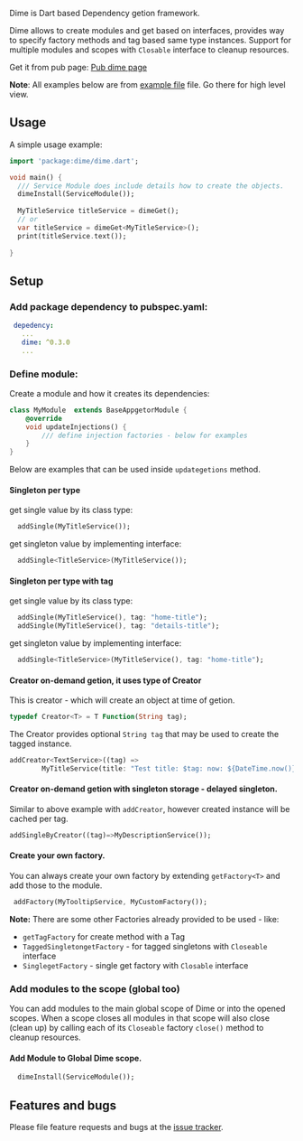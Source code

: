 Dime is Dart based Dependency getion framework.

Dime allows to create modules and get based on interfaces, provides way to specify factory methods and tag based same type instances.
Support for multiple modules and scopes with `Closable` interface to cleanup resources.

Get it from pub page: [Pub dime page](https://pub.dartlang.org/packages/dime)

__Note__: 
All examples below are from [example file](example/dime_example.dart) file. Go there for high level view.

## Usage

A simple usage example:

```dart
import 'package:dime/dime.dart';

void main() {
  /// Service Module does include details how to create the objects.   
  dimeInstall(ServiceModule());
     
  MyTitleService titleService = dimeGet();
  // or 
  var titleService = dimeGet<MyTitleService>();
  print(titleService.text());
  
}


```

## Setup

### Add package dependency to pubspec.yaml:

```yaml
 depedency: 
   ...
   dime: ^0.3.0
   ...
```

### Define module:

Create a module and how it creates its dependencies:

```dart
class MyModule  extends BaseAppgetorModule {
    @override
    void updateInjections() {
        /// define injection factories - below for examples      
    }
}

```

Below are examples that can be used inside `updategetions` method.

#### Singleton per type

get single value by its class type:

```dart
  addSingle(MyTitleService());
```

get singleton value by implementing interface:
```dart
  addSingle<TitleService>(MyTitleService());
```

#### Singleton per type with tag

get single value by its class type:

```dart
  addSingle(MyTitleService(), tag: "home-title");
  addSingle(MyTitleService(), tag: "details-title");
```

get singleton value by implementing interface:
```dart
  addSingle<TitleService>(MyTitleService(), tag: "home-title");
```

#### Creator on-demand getion, it uses type of Creator

This is creator - which will create an object at time of getion.
```dart
typedef Creator<T> = T Function(String tag);
```

The Creator provides optional `String tag` that may be used to create the tagged instance.

```dart
addCreator<TextService>((tag) =>
        MyTitleService(title: "Test title: $tag: now: ${DateTime.now()}"));
```
#### Creator on-demand getion with singleton storage - delayed singleton.

Similar to above example with `addCreator`, however created instance will be cached per tag.

```dart
addSingleByCreator((tag)=>MyDescriptionService());
```

#### Create your own factory.

You can always create your own factory by extending `getFactory<T>` and add those to the module.

```dart
 addFactory(MyTooltipService, MyCustomFactory());
```

__Note:__
There are some other Factories already provided to be used - like:
- `getTagFactory` for create method with a Tag
- `TaggedSingletongetFactory` - for tagged singletons with `Closeable` interface
- `SinglegetFactory` - single get factory with `Closable` interface

### Add modules to the scope (global too)

You can add modules to the main global scope of Dime or into the opened scopes.
When a scope closes all modules in that scope will also close (clean up) by calling each of its `Closeable` factory `close()` method to cleanup resources.

#### Add Module to Global Dime scope.

```dart
  dimeInstall(ServiceModule());
```


## Features and bugs

Please file feature requests and bugs at the [issue tracker][tracker].

[tracker]: http://example.com/issues/replaceme

